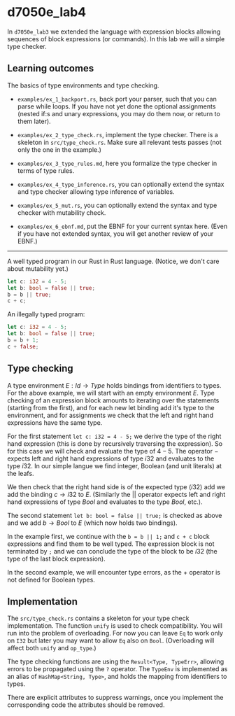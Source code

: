 # d7050e_lab4

In `d7050e_lab3` we extended the language with expression blocks allowing sequences of block expressions (or commands). In this lab we will a simple type checker.

## Learning outcomes

The basics of type environments and type checking.

- `examples/ex_1_backport.rs`, back port your parser, such that you can parse while loops. If you have not yet done the optional assignments (nested if:s and unary expressions, you may do them now, or return to them later).
  
- `examples/ex_2_type_check.rs`, implement the type checker. There is a skeleton in `src/type_check.rs`. Make sure all relevant tests passes (not only the one in the example.)

- `examples/ex_3_type_rules.md`, here you formalize the type checker in terms of type rules.

- `examples/ex_4_type_inference.rs`, you can optionally extend the syntax and type checker allowing type inference of variables.

- `examples/ex_5_mut.rs`, you can optionally extend the syntax and type checker with mutability check.

- `examples/ex_6_ebnf.md`, put the EBNF for your current syntax here. (Even if you have not extended syntax, you will get another review of your EBNF.)

---

A well typed program in our Rust in Rust language. (Notice, we don't care about mutability yet.)

```rust
let c: i32 = 4 - 5;
let b: bool = false || true; 
b = b || true; 
c + c;
```

An illegally typed program:

```rust
let c: i32 = 4 - 5;
let b: bool = false || true; 
b = b + 1; 
c + false;
```

## Type checking

A type environment $`E: Id \rightarrow Type`$ holds bindings from identifiers to types. For the above example, we will start with an empty environment $`E`$. Type checking of an expression block amounts to iterating over the statements (starting from the first), and for each new let binding add it's type to the environment, and for assignments we check that the left and right hand expressions have the same type.

For the first statement `let c: i32 = 4 - 5;` we derive the type of the right hand expression (this is done by recursively traversing the expression).  So for this case we will check and evaluate the type of $`4 - 5`$. The operator $`-`$ expects left and right hand expressions of type $`i32`$ and evaluates to the type $`i32`$. In our simple langue we find integer, Boolean (and unit literals) at the leafs.

We then check that the right hand side is of the expected type ($`i32`$) add we add the binding $`c \rightarrow i32`$ to $`E`$. (Similarly the $`||`$ operator expects left and right hand expressions of type $`Bool`$ and evaluates to the type $`Bool`$, etc.).

The second statement `let b: bool = false || true;` is checked as above and we add $`b \rightarrow Bool`$ to $`E`$ (which now holds two bindings).

In the example first, we continue with the `b = b || 1;` and `c + c` block expressions and find them to be well typed. The expression block is not terminated by `;` and we can conclude the type of the block to be $`i32`$ (the type of the last block expression).

In the second example, we will encounter type errors, as the $`+`$ operator is not defined for Boolean types.

## Implementation

The `src/type_check.rs` contains a skeleton for your type check implementation. The function `unify` is used to check compatibility. You will run into the problem of overloading. For now you can leave `Eq` to work only on `I32` but later you may want to allow `Eq` also on `Bool`. (Overloading will affect both `unify` and `op_type`.)

The type checking functions are using the `Result<Type, TypeErr>`, allowing errors to be propagated using the `?` operator. The `TypeEnv` is implemented as an alias of `HashMap<String, Type>`, and holds the mapping from identifiers to types.

There are explicit attributes to suppress warnings, once you implement the corresponding code the attributes should be removed.
